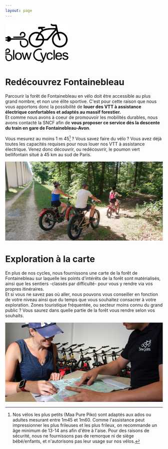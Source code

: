```yaml
---
layout: page
---
```


<img src="/assets/images/logo_full.svg" alt="logo_full" width="40%" class="image-center" style="min-width: 200px;"/>

# Redécouvrez Fontainebleau

Parcourir la forêt de Fontainebleau en vélo doit être accessible au plus grand nombre, et non une élite sportive. C'est pour cette raison que nous vous apportons donc la possibilité de **louer des VTT à assistance électrique confortables et adaptés au massif forestier.**<br/>Et comme nous avons à coeur de promouvoir les mobilités durables, nous avons contacté la SNCF afin de **vous proposer ce service dès la descente du train en gare de Fontainebleau-Avon**.

Vous mesurez au moins 1 m 45[^1] ? Vous savez faire du vélo ? Vous avez déjà toutes les capacités requises pour nous louer nos VTT à assistance électrique. Venez donc découvrir, ou redécouvrir, le poumon vert bellifontain situé à 45 km au sud de Paris.

<img src="/assets/images/homepage/homepage_1.jpg" alt="homepage_1" class="image-center image-width"/>

# Exploration à la carte

En plus de nos cycles, nous fournissons une carte de la forêt de Fontainebleau sur laquelle les points d'intérêts de la forêt sont matérialisés, ainsi que les sentiers -classés par difficulté- pour vous y rendre via vos propres itinéraires.<br/>Et si vous ne savez pas où aller, nous pouvons vous conseiller en fonction de votre niveau ainsi que du temps que vous souhaitez consacrer à votre exploration. Zones touristique fréquentée, ou secteur moins connu du grand public ? Vous saurez dans quelle partie de la forêt vous rendre selon vos souhaits.

<img src="/assets/images/homepage/homepage_2.jpg" alt="homepage_2" class="image-center image-width"/>

[^1]: Nos vélos les plus petits (Maa Pure Piko) sont adaptés aux ados ou adultes mesurant entre 1m45 et 1m60. Comme l'assistance peut impressionner les plus frileuses et les plus frileux, on recommande un âge minimum de 13-14 ans afin d'être à l'aise. Pour des raisons de sécurité, nous ne fournissons pas de remorque ni de siège bébé/enfants, et n'autorisons pas leur usage sur nos vélos.
